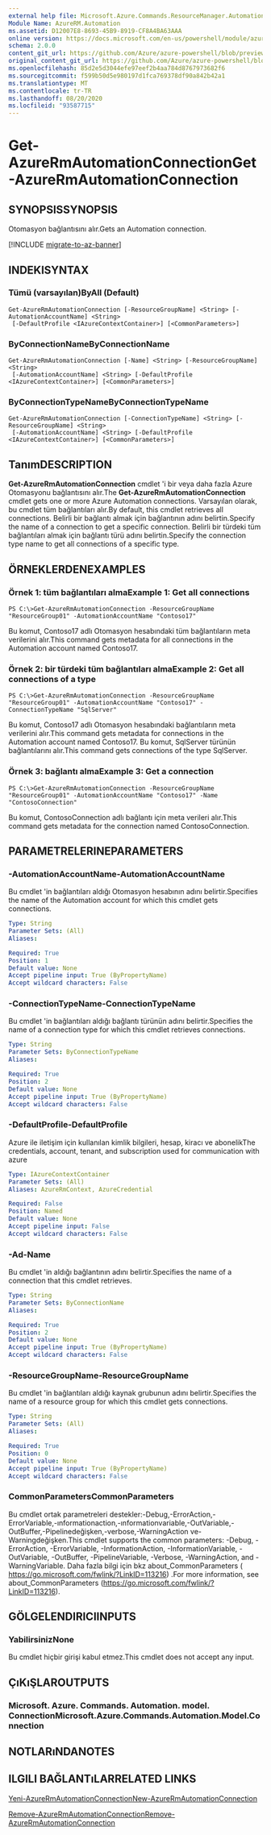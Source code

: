 ```yaml
---
external help file: Microsoft.Azure.Commands.ResourceManager.Automation.dll-Help.xml
Module Name: AzureRM.Automation
ms.assetid: D12007E8-8693-45B9-8919-CF8A4BA63AAA
online version: https://docs.microsoft.com/en-us/powershell/module/azurerm.automation/get-azurermautomationconnection
schema: 2.0.0
content_git_url: https://github.com/Azure/azure-powershell/blob/preview/src/ResourceManager/Automation/Commands.Automation/help/Get-AzureRMAutomationConnection.md
original_content_git_url: https://github.com/Azure/azure-powershell/blob/preview/src/ResourceManager/Automation/Commands.Automation/help/Get-AzureRMAutomationConnection.md
ms.openlocfilehash: 85d2e5d3044efe97eef2b4aa784d8767973682f6
ms.sourcegitcommit: f599b50d5e980197d1fca769378df90a842b42a1
ms.translationtype: MT
ms.contentlocale: tr-TR
ms.lasthandoff: 08/20/2020
ms.locfileid: "93587715"
---
```

# <span data-ttu-id="99f70-101">Get-AzureRmAutomationConnection</span><span class="sxs-lookup"><span data-stu-id="99f70-101">Get-AzureRmAutomationConnection</span></span>

## <span data-ttu-id="99f70-102">SYNOPSIS</span><span class="sxs-lookup"><span data-stu-id="99f70-102">SYNOPSIS</span></span>
<span data-ttu-id="99f70-103">Otomasyon bağlantısını alır.</span><span class="sxs-lookup"><span data-stu-id="99f70-103">Gets an Automation connection.</span></span>

[!INCLUDE [migrate-to-az-banner](../../includes/migrate-to-az-banner.md)]

## <span data-ttu-id="99f70-104">INDEKI</span><span class="sxs-lookup"><span data-stu-id="99f70-104">SYNTAX</span></span>

### <span data-ttu-id="99f70-105">Tümü (varsayılan)</span><span class="sxs-lookup"><span data-stu-id="99f70-105">ByAll (Default)</span></span>
```
Get-AzureRmAutomationConnection [-ResourceGroupName] <String> [-AutomationAccountName] <String>
 [-DefaultProfile <IAzureContextContainer>] [<CommonParameters>]
```

### <span data-ttu-id="99f70-106">ByConnectionName</span><span class="sxs-lookup"><span data-stu-id="99f70-106">ByConnectionName</span></span>
```
Get-AzureRmAutomationConnection [-Name] <String> [-ResourceGroupName] <String>
 [-AutomationAccountName] <String> [-DefaultProfile <IAzureContextContainer>] [<CommonParameters>]
```

### <span data-ttu-id="99f70-107">ByConnectionTypeName</span><span class="sxs-lookup"><span data-stu-id="99f70-107">ByConnectionTypeName</span></span>
```
Get-AzureRmAutomationConnection [-ConnectionTypeName] <String> [-ResourceGroupName] <String>
 [-AutomationAccountName] <String> [-DefaultProfile <IAzureContextContainer>] [<CommonParameters>]
```

## <span data-ttu-id="99f70-108">Tanım</span><span class="sxs-lookup"><span data-stu-id="99f70-108">DESCRIPTION</span></span>
<span data-ttu-id="99f70-109">**Get-AzureRmAutomationConnection** cmdlet 'i bir veya daha fazla Azure Otomasyonu bağlantısını alır.</span><span class="sxs-lookup"><span data-stu-id="99f70-109">The **Get-AzureRmAutomationConnection** cmdlet gets one or more Azure Automation connections.</span></span>
<span data-ttu-id="99f70-110">Varsayılan olarak, bu cmdlet tüm bağlantıları alır.</span><span class="sxs-lookup"><span data-stu-id="99f70-110">By default, this cmdlet retrieves all connections.</span></span>
<span data-ttu-id="99f70-111">Belirli bir bağlantı almak için bağlantının adını belirtin.</span><span class="sxs-lookup"><span data-stu-id="99f70-111">Specify the name of a connection to get a specific connection.</span></span>
<span data-ttu-id="99f70-112">Belirli bir türdeki tüm bağlantıları almak için bağlantı türü adını belirtin.</span><span class="sxs-lookup"><span data-stu-id="99f70-112">Specify the connection type name to get all connections of a specific type.</span></span>

## <span data-ttu-id="99f70-113">ÖRNEKLERDEN</span><span class="sxs-lookup"><span data-stu-id="99f70-113">EXAMPLES</span></span>

### <span data-ttu-id="99f70-114">Örnek 1: tüm bağlantıları alma</span><span class="sxs-lookup"><span data-stu-id="99f70-114">Example 1: Get all connections</span></span>
```
PS C:\>Get-AzureRmAutomationConnection -ResourceGroupName "ResourceGroup01" -AutomationAccountName "Contoso17"
```

<span data-ttu-id="99f70-115">Bu komut, Contoso17 adlı Otomasyon hesabındaki tüm bağlantıların meta verilerini alır.</span><span class="sxs-lookup"><span data-stu-id="99f70-115">This command gets metadata for all connections in the Automation account named Contoso17.</span></span>

### <span data-ttu-id="99f70-116">Örnek 2: bir türdeki tüm bağlantıları alma</span><span class="sxs-lookup"><span data-stu-id="99f70-116">Example 2: Get all connections of a type</span></span>
```
PS C:\>Get-AzureRmAutomationConnection -ResourceGroupName "ResourceGroup01" -AutomationAccountName "Contoso17" -ConnectionTypeName "SqlServer"
```

<span data-ttu-id="99f70-117">Bu komut, Contoso17 adlı Otomasyon hesabındaki bağlantıların meta verilerini alır.</span><span class="sxs-lookup"><span data-stu-id="99f70-117">This command gets metadata for connections in the Automation account named Contoso17.</span></span>
<span data-ttu-id="99f70-118">Bu komut, SqlServer türünün bağlantılarını alır.</span><span class="sxs-lookup"><span data-stu-id="99f70-118">This command gets connections of the type SqlServer.</span></span>

### <span data-ttu-id="99f70-119">Örnek 3: bağlantı alma</span><span class="sxs-lookup"><span data-stu-id="99f70-119">Example 3: Get a connection</span></span>
```
PS C:\>Get-AzureRmAutomationConnection -ResourceGroupName "ResourceGroup01" -AutomationAccountName "Contoso17" -Name "ContosoConnection"
```

<span data-ttu-id="99f70-120">Bu komut, ContosoConnection adlı bağlantı için meta verileri alır.</span><span class="sxs-lookup"><span data-stu-id="99f70-120">This command gets metadata for the connection named ContosoConnection.</span></span>

## <span data-ttu-id="99f70-121">PARAMETRELERINE</span><span class="sxs-lookup"><span data-stu-id="99f70-121">PARAMETERS</span></span>

### <span data-ttu-id="99f70-122">-AutomationAccountName</span><span class="sxs-lookup"><span data-stu-id="99f70-122">-AutomationAccountName</span></span>
<span data-ttu-id="99f70-123">Bu cmdlet 'in bağlantıları aldığı Otomasyon hesabının adını belirtir.</span><span class="sxs-lookup"><span data-stu-id="99f70-123">Specifies the name of the Automation account for which this cmdlet gets connections.</span></span>

```yaml
Type: String
Parameter Sets: (All)
Aliases: 

Required: True
Position: 1
Default value: None
Accept pipeline input: True (ByPropertyName)
Accept wildcard characters: False
```

### <span data-ttu-id="99f70-124">-ConnectionTypeName</span><span class="sxs-lookup"><span data-stu-id="99f70-124">-ConnectionTypeName</span></span>
<span data-ttu-id="99f70-125">Bu cmdlet 'in bağlantıları aldığı bağlantı türünün adını belirtir.</span><span class="sxs-lookup"><span data-stu-id="99f70-125">Specifies the name of a connection type for which this cmdlet retrieves connections.</span></span>

```yaml
Type: String
Parameter Sets: ByConnectionTypeName
Aliases: 

Required: True
Position: 2
Default value: None
Accept pipeline input: True (ByPropertyName)
Accept wildcard characters: False
```

### <span data-ttu-id="99f70-126">-DefaultProfile</span><span class="sxs-lookup"><span data-stu-id="99f70-126">-DefaultProfile</span></span>
<span data-ttu-id="99f70-127">Azure ile iletişim için kullanılan kimlik bilgileri, hesap, kiracı ve abonelik</span><span class="sxs-lookup"><span data-stu-id="99f70-127">The credentials, account, tenant, and subscription used for communication with azure</span></span>

```yaml
Type: IAzureContextContainer
Parameter Sets: (All)
Aliases: AzureRmContext, AzureCredential

Required: False
Position: Named
Default value: None
Accept pipeline input: False
Accept wildcard characters: False
```

### <span data-ttu-id="99f70-128">-Ad</span><span class="sxs-lookup"><span data-stu-id="99f70-128">-Name</span></span>
<span data-ttu-id="99f70-129">Bu cmdlet 'in aldığı bağlantının adını belirtir.</span><span class="sxs-lookup"><span data-stu-id="99f70-129">Specifies the name of a connection that this cmdlet retrieves.</span></span>

```yaml
Type: String
Parameter Sets: ByConnectionName
Aliases: 

Required: True
Position: 2
Default value: None
Accept pipeline input: True (ByPropertyName)
Accept wildcard characters: False
```

### <span data-ttu-id="99f70-130">-ResourceGroupName</span><span class="sxs-lookup"><span data-stu-id="99f70-130">-ResourceGroupName</span></span>
<span data-ttu-id="99f70-131">Bu cmdlet 'in bağlantıları aldığı kaynak grubunun adını belirtir.</span><span class="sxs-lookup"><span data-stu-id="99f70-131">Specifies the name of a resource group for which this cmdlet gets connections.</span></span>

```yaml
Type: String
Parameter Sets: (All)
Aliases: 

Required: True
Position: 0
Default value: None
Accept pipeline input: True (ByPropertyName)
Accept wildcard characters: False
```

### <span data-ttu-id="99f70-132">CommonParameters</span><span class="sxs-lookup"><span data-stu-id="99f70-132">CommonParameters</span></span>
<span data-ttu-id="99f70-133">Bu cmdlet ortak parametreleri destekler:-Debug,-ErrorAction,-ErrorVariable,-ınformationaction,-ınformationvariable,-OutVariable,-OutBuffer,-Pipelinedeğişken,-verbose,-WarningAction ve-Warningdeğişken.</span><span class="sxs-lookup"><span data-stu-id="99f70-133">This cmdlet supports the common parameters: -Debug, -ErrorAction, -ErrorVariable, -InformationAction, -InformationVariable, -OutVariable, -OutBuffer, -PipelineVariable, -Verbose, -WarningAction, and -WarningVariable.</span></span> <span data-ttu-id="99f70-134">Daha fazla bilgi için bkz about_CommonParameters ( https://go.microsoft.com/fwlink/?LinkID=113216) .</span><span class="sxs-lookup"><span data-stu-id="99f70-134">For more information, see about_CommonParameters (https://go.microsoft.com/fwlink/?LinkID=113216).</span></span>

## <span data-ttu-id="99f70-135">GÖLGELENDIRICI</span><span class="sxs-lookup"><span data-stu-id="99f70-135">INPUTS</span></span>

### <span data-ttu-id="99f70-136">Yabilirsiniz</span><span class="sxs-lookup"><span data-stu-id="99f70-136">None</span></span>
<span data-ttu-id="99f70-137">Bu cmdlet hiçbir girişi kabul etmez.</span><span class="sxs-lookup"><span data-stu-id="99f70-137">This cmdlet does not accept any input.</span></span>

## <span data-ttu-id="99f70-138">ÇıKıŞLAR</span><span class="sxs-lookup"><span data-stu-id="99f70-138">OUTPUTS</span></span>

### <span data-ttu-id="99f70-139">Microsoft. Azure. Commands. Automation. model. Connection</span><span class="sxs-lookup"><span data-stu-id="99f70-139">Microsoft.Azure.Commands.Automation.Model.Connection</span></span>

## <span data-ttu-id="99f70-140">NOTLARıNDA</span><span class="sxs-lookup"><span data-stu-id="99f70-140">NOTES</span></span>

## <span data-ttu-id="99f70-141">ILGILI BAĞLANTıLAR</span><span class="sxs-lookup"><span data-stu-id="99f70-141">RELATED LINKS</span></span>

[<span data-ttu-id="99f70-142">Yeni-AzureRmAutomationConnection</span><span class="sxs-lookup"><span data-stu-id="99f70-142">New-AzureRmAutomationConnection</span></span>](./New-AzureRMAutomationConnection.md)

[<span data-ttu-id="99f70-143">Remove-AzureRmAutomationConnection</span><span class="sxs-lookup"><span data-stu-id="99f70-143">Remove-AzureRmAutomationConnection</span></span>](./Remove-AzureRMAutomationConnection.md)


